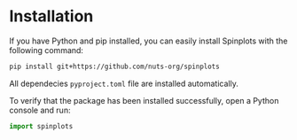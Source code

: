 # Installation

If you have Python and pip installed, you can easily install Spinplots with the following command:

```bash
pip install git+https://github.com/nuts-org/spinplots
```

All dependecies `pyproject.toml` file are installed automatically.

To verify that the package has been installed successfully, open a Python console and run:

```python
import spinplots
```
